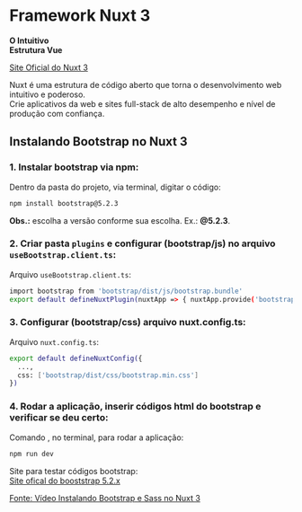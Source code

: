 # Framework Nuxt 3

**O Intuitivo**  
**Estrutura Vue**  

[Site Oficial do Nuxt 3](https://nuxt.com/)  

Nuxt é uma estrutura de código aberto que torna o desenvolvimento web intuitivo e poderoso.  
Crie aplicativos da web e sites full-stack de alto desempenho e nível de produção com confiança.  

## Instalando Bootstrap no Nuxt 3

### 1. Instalar bootstrap via npm:  

Dentro da pasta do projeto, via terminal, digitar o código:  
```bash
npm install bootstrap@5.2.3
```

**Obs.:** escolha a versão conforme sua escolha. Ex.: **@5.2.3**.  

### 2. Criar pasta `plugins` e configurar (bootstrap/js) no arquivo `useBootstrap.client.ts`:  

Arquivo `useBootstrap.client.ts`:  
```bash
import bootstrap from 'bootstrap/dist/js/bootstrap.bundle'
export default defineNuxtPlugin(nuxtApp => { nuxtApp.provide('bootstrap', bootstrap)})
```

### 3. Configurar (bootstrap/css) arquivo nuxt.config.ts:  

Arquivo `nuxt.config.ts`:  
```bash
export default defineNuxtConfig({
  ...,
  css: ['bootstrap/dist/css/bootstrap.min.css']
})
```

### 4. Rodar a aplicação, inserir códigos html do bootstrap e verificar se deu certo:  

Comando , no terminal, para rodar a aplicação:  
```bash
npm run dev
```

Site para testar códigos bootstrap:  
[Site ofical do booststrap 5.2.x](https://getbootstrap.com/docs/5.2/utilities/flex/)  


[Fonte: Vídeo Instalando Bootstrap e Sass no Nuxt 3](https://www.youtube.com/watch?v=Mmdn23dqB0I)  
